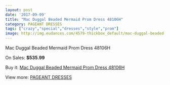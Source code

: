 ```yaml
---
layout: post
date: '2017-09-09'
title: "Mac Duggal Beaded Mermaid Prom Dress 48106H"
category: PAGEANT DRESSES
tags: ["crazy","special","dresses","style","prom"]
image: http://img.eudances.com/4579-thickbox_default/mac-duggal-beaded-mermaid-prom-dress-48106h.jpg
---
```

Mac Duggal Beaded Mermaid Prom Dress 48106H

On Sales: **$535.99**
<a href="https://www.eudances.com/en/pageant-dresses/1534-mac-duggal-beaded-mermaid-prom-dress-48106h.html"><amp-img layout="responsive" width="600" height="600" src="//img.eudances.com/4579-thickbox_default/mac-duggal-beaded-mermaid-prom-dress-48106h.jpg" alt="Mac Duggal Beaded Mermaid Prom Dress 48106H 0" /></a>

Buy it: [Mac Duggal Beaded Mermaid Prom Dress 48106H](https://www.eudances.com/en/pageant-dresses/1534-mac-duggal-beaded-mermaid-prom-dress-48106h.html "Mac Duggal Beaded Mermaid Prom Dress 48106H")

View more: [PAGEANT DRESSES](https://www.eudances.com/en/16-pageant-dresses "PAGEANT DRESSES")